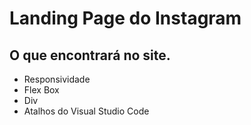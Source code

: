 # Landing Page do Instagram 

## O que encontrará no site.

- Responsividade
- Flex Box
- Div
- Atalhos do Visual Studio Code

